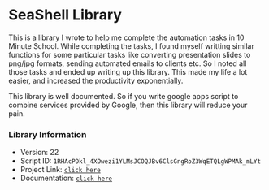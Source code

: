 # SeaShell Library

This is a library I wrote to help me complete the automation tasks in 10 Minute School. While completing the tasks, I found myself writting similar functions
for some particular tasks like converting presentation slides to png/jpg formats, sending automated emails to clients etc. So I noted all those tasks and ended
up writing up this library. This made my life a lot easier, and increased the productivity exponentially.

This library is well documented. So if you write google apps script to combine services provided by Google, then this library will reduce your pain.

### Library Information

  * Version: 22
  * Script ID: `1RHAcPDkl_4XOwezi1YLMsJCOQJBv6ClsGngRoZ3WqETQLgWPMAk_mLYt`
  * Project Link: [`click here`](https://script.google.com/d/1RHAcPDkl_4XOwezi1YLMsJCOQJBv6ClsGngRoZ3WqETQLgWPMAk_mLYt/edit?usp=sharing)
  * Documentation: [`click here`](https://script.google.com/macros/library/d/1RHAcPDkl_4XOwezi1YLMsJCOQJBv6ClsGngRoZ3WqETQLgWPMAk_mLYt/22)

